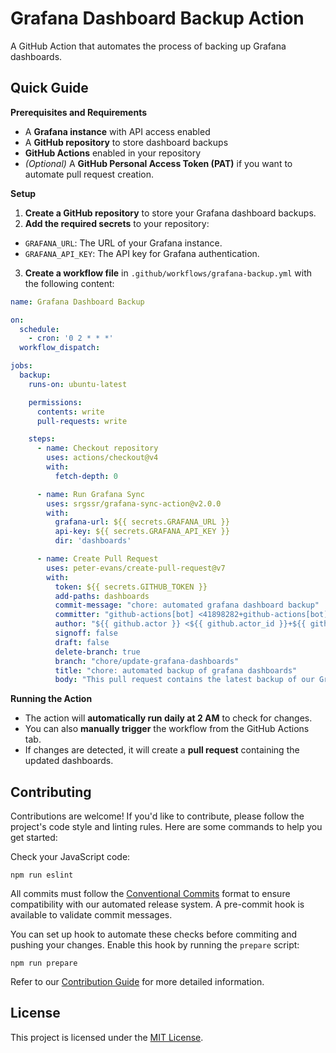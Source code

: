 # Grafana Dashboard Backup Action

A GitHub Action that automates the process of backing up Grafana dashboards.

## Quick Guide

**Prerequisites and Requirements**

- A **Grafana instance** with API access enabled
- A **GitHub repository** to store dashboard backups
- **GitHub Actions** enabled in your repository
- _(Optional)_ A **GitHub Personal Access Token (PAT)** if you want to automate pull request
  creation.

**Setup**

1. **Create a GitHub repository** to store your Grafana dashboard backups.
2. **Add the required secrets** to your repository:

- `GRAFANA_URL`: The URL of your Grafana instance.
- `GRAFANA_API_KEY`: The API key for Grafana authentication.

3. **Create a workflow file** in `.github/workflows/grafana-backup.yml` with the following content:

  ```yaml
  name: Grafana Dashboard Backup

  on:
    schedule:
      - cron: '0 2 * * *'
    workflow_dispatch:

  jobs:
    backup:
      runs-on: ubuntu-latest

      permissions:
        contents: write
        pull-requests: write

      steps:
        - name: Checkout repository
          uses: actions/checkout@v4
          with:
            fetch-depth: 0

        - name: Run Grafana Sync
          uses: srgssr/grafana-sync-action@v2.0.0
          with:
            grafana-url: ${{ secrets.GRAFANA_URL }}
            api-key: ${{ secrets.GRAFANA_API_KEY }}
            dir: 'dashboards'

        - name: Create Pull Request
          uses: peter-evans/create-pull-request@v7
          with:
            token: ${{ secrets.GITHUB_TOKEN }}
            add-paths: dashboards
            commit-message: "chore: automated grafana dashboard backup"
            committer: "github-actions[bot] <41898282+github-actions[bot]@users.noreply.github.com>"
            author: "${{ github.actor }} <${{ github.actor_id }}+${{ github.actor }}@users.noreply.github.com>"
            signoff: false
            draft: false
            delete-branch: true
            branch: "chore/update-grafana-dashboards"
            title: "chore: automated backup of grafana dashboards"
            body: "This pull request contains the latest backup of our Grafana dashboards"
  ```

**Running the Action**

- The action will **automatically run daily at 2 AM** to check for changes.
- You can also **manually trigger** the workflow from the GitHub Actions tab.
- If changes are detected, it will create a **pull request** containing the updated dashboards.

## Contributing

Contributions are welcome! If you'd like to contribute, please follow the project's code style and
linting rules. Here are some commands to help you get started:

Check your JavaScript code:

```shell
npm run eslint
```

All commits must follow the [Conventional Commits](https://www.conventionalcommits.org/en/v1.0.0/)
format to ensure compatibility with our automated release system. A pre-commit hook is available to
validate commit messages.

You can set up hook to automate these checks before commiting and pushing your changes. Enable this
hook by running the `prepare` script:

```shell
npm run prepare
```

Refer to our [Contribution Guide](docs/CONTRIBUTING.md) for more detailed information.

## License

This project is licensed under the [MIT License](LICENSE).
